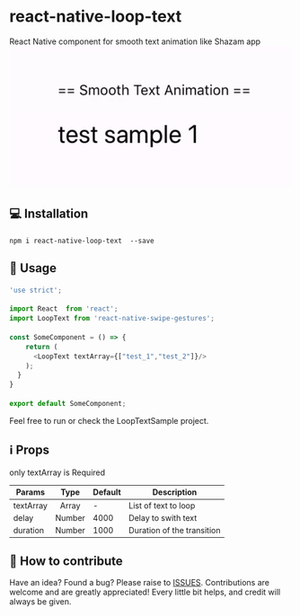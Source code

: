 # react-native-loop-text

React Native component for smooth text animation like Shazam app
![LoopText](LoopTextSample_GIF.gif)

## 💻 Installation

`npm i react-native-loop-text  --save`

## 📖  Usage

```javascript
'use strict';

import React  from 'react';
import LoopText from 'react-native-swipe-gestures';

const SomeComponent = () => {
    return (
      <LoopText textArray={["test_1","test_2"]}/>
    );
  }
}

export default SomeComponent;
```

Feel free to run or check the LoopTextSample project.


## ℹ️ Props

only textArray is Required

| Params                     | Type          | Default | Description  |
| -------------------------- |:-------------:| ------- | ------------ |
| textArray                  | Array         |  -       | List of text to loop |
| delay                      | Number        | 4000    | Delay to swith text |
| duration                   | Number        | 1000    | Duration of the transition |

## 🤔 How to contribute
Have an idea? Found a bug? Please raise to [ISSUES](https://github.com/yelkamel/react-native-loop-text/issues).
Contributions are welcome and are greatly appreciated! 
Every little bit helps, and credit will always be given.
